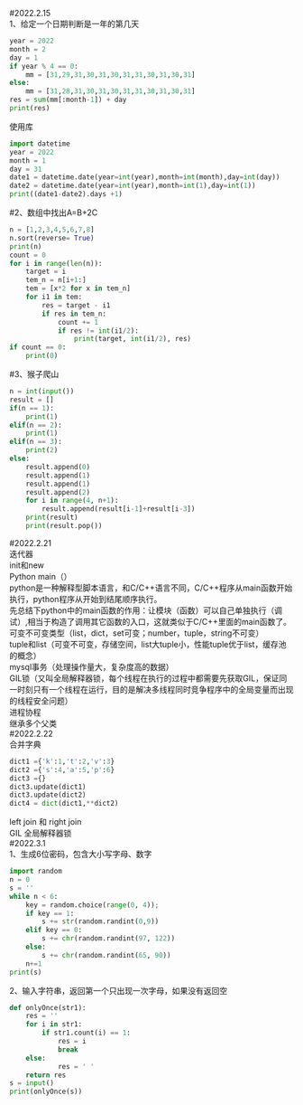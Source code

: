 #2022.2.15  
1、给定一个日期判断是一年的第几天  
```python
year = 2022
month = 2
day = 1
if year % 4 == 0:
    mm = [31,29,31,30,31,30,31,31,30,31,30,31]
else:
    mm = [31,28,31,30,31,30,31,31,30,31,30,31]
res = sum(mm[:month-1]) + day
print(res)
```
使用库  
```python
import datetime
year = 2022
month = 1
day = 31
date1 = datetime.date(year=int(year),month=int(month),day=int(day))
date2 = datetime.date(year=int(year),month=int(1),day=int(1))
print((date1-date2).days +1)  
```
#2、数组中找出A=B+2C  
```python
n = [1,2,3,4,5,6,7,8]
n.sort(reverse= True)
print(n)
count = 0
for i in range(len(n)):
    target = i
    tem_n = n[i+1:]
    tem = [x*2 for x in tem_n]
    for i1 in tem:
        res = target - i1
        if res in tem_n:
            count += 1
            if res != int(i1/2):
                print(target, int(i1/2), res)
if count == 0:
    print(0)  
``` 
#3、猴子爬山  
```python
n = int(input())
result = []
if(n == 1):
    print(1)
elif(n == 2):
    print(1)
elif(n == 3):
    print(2)
else:
    result.append(0)
    result.append(1)
    result.append(1)
    result.append(2)
    for i in range(4, n+1):
        result.append(result[i-1]+result[i-3])
    print(result)
    print(result.pop())
```
#2022.2.21  
迭代器  
init和new  
Python main（）  
python是一种解释型脚本语言，和C/C++语言不同，C/C++程序从main函数开始执行，python程序从开始到结尾顺序执行。  
先总结下python中的main函数的作用：让模块（函数）可以自己单独执行（调试）,相当于构造了调用其它函数的入口，这就类似于C/C++里面的main函数了。  
可变不可变类型（list，dict，set可变；number，tuple，string不可变）  
tuple和list（可变不可变，存储空间，list大tuple小，性能tuple优于list，缓存池的概念）  
mysql事务（处理操作量大，复杂度高的数据）  
GIL锁（又叫全局解释器锁，每个线程在执行的过程中都需要先获取GIL，保证同一时刻只有一个线程在运行，目的是解决多线程同时竞争程序中的全局变量而出现的线程安全问题）  
进程协程  
继承多个父类    
#2022.2.22  
合并字典  
```python
dict1 ={'k':1,'t':2,'v':3}
dict2 ={'s':4,'a':5,'p':6}
dict3 ={}
dict3.update(dict1)
dict3.update(dict2)
dict4 = dict(dict1,**dict2)


```
left join 和 right join  
GIL 全局解释器锁  
#2022.3.1  
1、生成6位密码，包含大小写字母、数字  
```python
import random
n = 0
s = ''
while n < 6:
    key = random.choice(range(0, 4));
    if key == 1:
        s += str(random.randint(0,9))
    elif key == 0:
        s += chr(random.randint(97, 122))
    else:
        s += chr(random.randint(65, 90))
    n+=1
print(s)
```
2、输入字符串，返回第一个只出现一次字母，如果没有返回空  
```python
def onlyOnce(str1):
    res = ''
    for i in str1:
        if str1.count(i) == 1:
            res = i
            break
    else:
            res = ' '
    return res
s = input()
print(onlyOnce(s))
```
